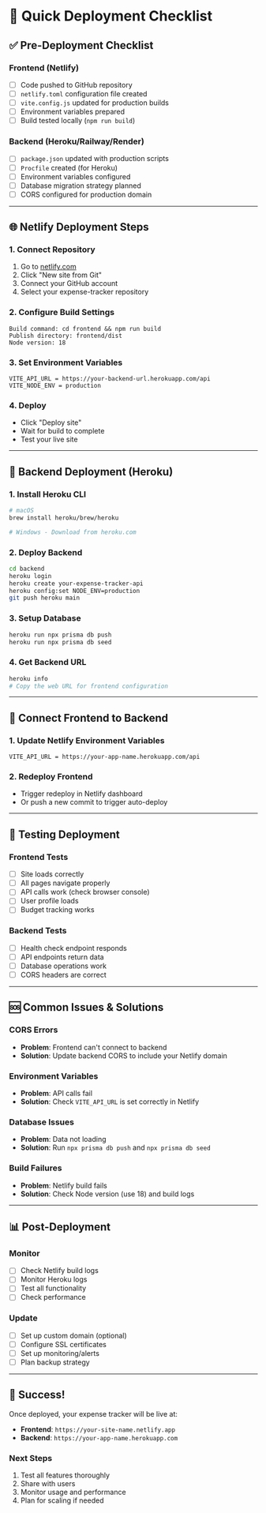 # 🚀 Quick Deployment Checklist

## ✅ Pre-Deployment Checklist

### Frontend (Netlify)
- [ ] Code pushed to GitHub repository
- [ ] `netlify.toml` configuration file created
- [ ] `vite.config.js` updated for production builds
- [ ] Environment variables prepared
- [ ] Build tested locally (`npm run build`)

### Backend (Heroku/Railway/Render)
- [ ] `package.json` updated with production scripts
- [ ] `Procfile` created (for Heroku)
- [ ] Environment variables configured
- [ ] Database migration strategy planned
- [ ] CORS configured for production domain

---

## 🌐 Netlify Deployment Steps

### 1. Connect Repository
1. Go to [netlify.com](https://netlify.com)
2. Click "New site from Git"
3. Connect your GitHub account
4. Select your expense-tracker repository

### 2. Configure Build Settings
```
Build command: cd frontend && npm run build
Publish directory: frontend/dist
Node version: 18
```

### 3. Set Environment Variables
```
VITE_API_URL = https://your-backend-url.herokuapp.com/api
VITE_NODE_ENV = production
```

### 4. Deploy
- Click "Deploy site"
- Wait for build to complete
- Test your live site

---

## 🔧 Backend Deployment (Heroku)

### 1. Install Heroku CLI
```bash
# macOS
brew install heroku/brew/heroku

# Windows - Download from heroku.com
```

### 2. Deploy Backend
```bash
cd backend
heroku login
heroku create your-expense-tracker-api
heroku config:set NODE_ENV=production
git push heroku main
```

### 3. Setup Database
```bash
heroku run npx prisma db push
heroku run npx prisma db seed
```

### 4. Get Backend URL
```bash
heroku info
# Copy the web URL for frontend configuration
```

---

## 🔗 Connect Frontend to Backend

### 1. Update Netlify Environment Variables
```
VITE_API_URL = https://your-app-name.herokuapp.com/api
```

### 2. Redeploy Frontend
- Trigger redeploy in Netlify dashboard
- Or push a new commit to trigger auto-deploy

---

## 🧪 Testing Deployment

### Frontend Tests
- [ ] Site loads correctly
- [ ] All pages navigate properly
- [ ] API calls work (check browser console)
- [ ] User profile loads
- [ ] Budget tracking works

### Backend Tests
- [ ] Health check endpoint responds
- [ ] API endpoints return data
- [ ] Database operations work
- [ ] CORS headers are correct

---

## 🆘 Common Issues & Solutions

### CORS Errors
- **Problem**: Frontend can't connect to backend
- **Solution**: Update backend CORS to include your Netlify domain

### Environment Variables
- **Problem**: API calls fail
- **Solution**: Check `VITE_API_URL` is set correctly in Netlify

### Database Issues
- **Problem**: Data not loading
- **Solution**: Run `npx prisma db push` and `npx prisma db seed`

### Build Failures
- **Problem**: Netlify build fails
- **Solution**: Check Node version (use 18) and build logs

---

## 📊 Post-Deployment

### Monitor
- [ ] Check Netlify build logs
- [ ] Monitor Heroku logs
- [ ] Test all functionality
- [ ] Check performance

### Update
- [ ] Set up custom domain (optional)
- [ ] Configure SSL certificates
- [ ] Set up monitoring/alerts
- [ ] Plan backup strategy

---

## 🎉 Success!

Once deployed, your expense tracker will be live at:
- **Frontend**: `https://your-site-name.netlify.app`
- **Backend**: `https://your-app-name.herokuapp.com`

### Next Steps
1. Test all features thoroughly
2. Share with users
3. Monitor usage and performance
4. Plan for scaling if needed
